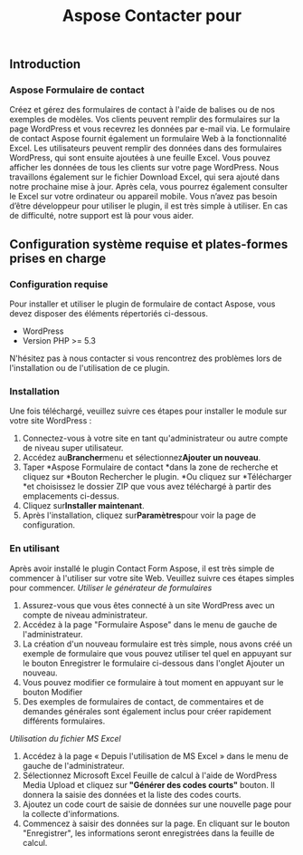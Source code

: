 ﻿---
title: Aspose Contacter pour
second_title: Aspose Contact Form Documen
type: docs
url: /fr/aspose-contact-form/
description: Créez et gérez des formulaires de contact à l'aide de balises ou de nos exemples de modèles. Vos clients peuvent remplir des formulaires sur la page WordPress et vous recevrez les données par e-mail via. Le formulaire de contact Aspose fournit également un formulaire Web à la fonctionnalité Excel. Les utilisateurs peuvent remplir des données dans des formulaires WordPress, qui sont ensuite ajoutées à une feuille Excel. Vous pouvez afficher les données de tous les clients dans votre page WordPress
weight: 10
---
## **Introduction**
### **Aspose Formulaire de contact**
Créez et gérez des formulaires de contact à l'aide de balises ou de nos exemples de modèles. Vos clients peuvent remplir des formulaires sur la page WordPress et vous recevrez les données par e-mail via. Le formulaire de contact Aspose fournit également un formulaire Web à la fonctionnalité Excel. Les utilisateurs peuvent remplir des données dans des formulaires WordPress, qui sont ensuite ajoutées à une feuille Excel. Vous pouvez afficher les données de tous les clients sur votre page WordPress. Nous travaillons également sur le fichier Download Excel, qui sera ajouté dans notre prochaine mise à jour. Après cela, vous pourrez également consulter le Excel sur votre ordinateur ou appareil mobile. Vous n’avez pas besoin d’être développeur pour utiliser le plugin, il est très simple à utiliser. En cas de difficulté, notre support est là pour vous aider.
## **Configuration système requise et plates-formes prises en charge**
### **Configuration requise**
Pour installer et utiliser le plugin de formulaire de contact Aspose, vous devez disposer des éléments répertoriés ci-dessous.

- WordPress
- Version PHP >= 5.3

N'hésitez pas à nous contacter si vous rencontrez des problèmes lors de l'installation ou de l'utilisation de ce plugin.
### **Installation**
Une fois téléchargé, veuillez suivre ces étapes pour installer le module sur votre site WordPress :

1. Connectez-vous à votre site en tant qu'administrateur ou autre compte de niveau super utilisateur.
1. Accédez au**Brancher**menu et sélectionnez**Ajouter un nouveau**.
1. Taper \*Aspose Formulaire de contact \*dans la zone de recherche et cliquez sur \*Bouton Rechercher le plugin. \*Ou cliquez sur \*Télécharger \*et choisissez le dossier ZIP que vous avez téléchargé à partir des emplacements ci-dessus.
1. Cliquez sur**Installer maintenant**.
1. Après l'installation, cliquez sur**Paramètres**pour voir la page de configuration.
### **En utilisant**
Après avoir installé le plugin Contact Form Aspose, il est très simple de commencer à l'utiliser sur votre site Web. Veuillez suivre ces étapes simples pour commencer.
*Utiliser le générateur de formulaires*
1. Assurez-vous que vous êtes connecté à un site WordPress avec un compte de niveau administrateur.
1. Accédez à la page "Formulaire Aspose" dans le menu de gauche de l'administrateur.
1. La création d'un nouveau formulaire est très simple, nous avons créé un exemple de formulaire que vous pouvez utiliser tel quel en appuyant sur le bouton Enregistrer le formulaire ci-dessous dans l'onglet Ajouter un nouveau.
1. Vous pouvez modifier ce formulaire à tout moment en appuyant sur le bouton Modifier
1. Des exemples de formulaires de contact, de commentaires et de demandes générales sont également inclus pour créer rapidement différents formulaires.

*Utilisation du fichier MS Excel*
1. Accédez à la page « Depuis l'utilisation de MS Excel » dans le menu de gauche de l'administrateur.
1.  Sélectionnez Microsoft Excel Feuille de calcul à l'aide de WordPress Media Upload et cliquez sur<strong> "Générer des codes courts"</strong> bouton. Il donnera la saisie des données et la liste des codes courts.
1. Ajoutez un code court de saisie de données sur une nouvelle page pour la collecte d'informations.
1. Commencez à saisir des données sur la page. En cliquant sur le bouton "Enregistrer", les informations seront enregistrées dans la feuille de calcul.
